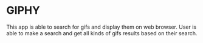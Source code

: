 # GIPHY

This app is able to search for gifs and display them on web browser. User is able to make a search and get all kinds of gifs results based on their search.
